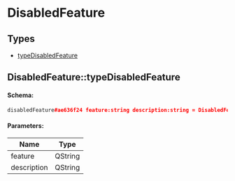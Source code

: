 # DisabledFeature

## Types

* [typeDisabledFeature](#disabledfeaturetypedisabledfeature)

## DisabledFeature::typeDisabledFeature

#### Schema:

```c++
disabledFeature#ae636f24 feature:string description:string = DisabledFeature;
```

#### Parameters:

|Name|Type|
|----|----|
|feature|QString|
|description|QString|


